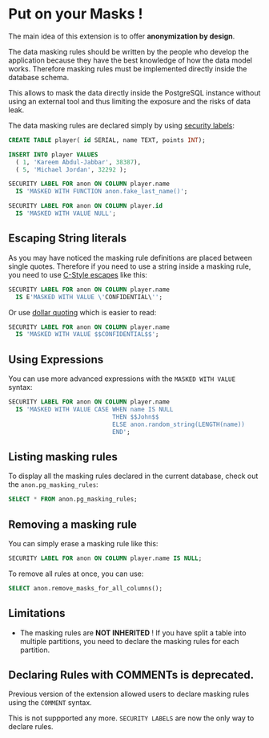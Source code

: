 Put on your Masks !
===============================================================================

The main idea of this extension is to offer **anonymization by design**.

The data masking rules should be written by the people who develop the
application because they have the best knowledge of how the data model works.
Therefore masking rules must be implemented directly inside the database schema.

This allows to mask the data directly inside the PostgreSQL instance without
using an external tool and thus limiting the exposure and the risks of data leak.

The data masking rules are declared simply by using [security labels]:

[security labels]: https://www.postgresql.org/docs/current/sql-security-label.html

<!-- demo/declare_masking_rules.sql -->

```sql
CREATE TABLE player( id SERIAL, name TEXT, points INT);

INSERT INTO player VALUES
  ( 1, 'Kareem Abdul-Jabbar', 38387),
  ( 5, 'Michael Jordan', 32292 );

SECURITY LABEL FOR anon ON COLUMN player.name
  IS 'MASKED WITH FUNCTION anon.fake_last_name()';

SECURITY LABEL FOR anon ON COLUMN player.id
  IS 'MASKED WITH VALUE NULL';
```

Escaping String literals
------------------------------------------------------------------------------

As you may have noticed the masking rule definitions are placed between single
quotes. Therefore if you need to use a string inside a masking rule, you need
to use [C-Style escapes] like this:

```sql
SECURITY LABEL FOR anon ON COLUMN player.name
  IS E'MASKED WITH VALUE \'CONFIDENTIAL\'';
```

Or use [dollar quoting] which is easier to read:

```sql
SECURITY LABEL FOR anon ON COLUMN player.name
  IS 'MASKED WITH VALUE $$CONFIDENTIAL$$';
```

[C-Style escapes]: https://www.postgresql.org/docs/current/sql-syntax-lexical.html#SQL-SYNTAX-STRINGS-ESCAPE
[dollar quoting]: https://www.postgresql.org/docs/current/sql-syntax-lexical.html#SQL-SYNTAX-DOLLAR-QUOTING


Using Expressions
------------------------------------------------------------------------------

You can use more advanced expressions with the `MASKED WITH VALUE` syntax:

```sql
SECURITY LABEL FOR anon ON COLUMN player.name
  IS 'MASKED WITH VALUE CASE WHEN name IS NULL
                             THEN $$John$$
                             ELSE anon.random_string(LENGTH(name))
                             END';
```

Listing masking rules
------------------------------------------------------------------------------

To display all the masking rules declared in the current database, check out
the `anon.pg_masking_rules`:

```sql
SELECT * FROM anon.pg_masking_rules;
```

Removing a masking rule
------------------------------------------------------------------------------

You can simply erase a masking rule like this:

```sql
SECURITY LABEL FOR anon ON COLUMN player.name IS NULL;
```

To remove all rules at once, you can use:

```sql
SELECT anon.remove_masks_for_all_columns();
```

Limitations
------------------------------------------------------------------------------

* The masking rules are **NOT INHERITED** ! If you have split a table into
  multiple partitions, you need to declare the masking rules for each partition.


Declaring Rules with COMMENTs is deprecated.
------------------------------------------------------------------------------

Previous version of the extension allowed users to declare masking rules using
the `COMMENT` syntax.

This is not suppported any more. `SECURITY LABELS` are now the only way to
declare rules.




